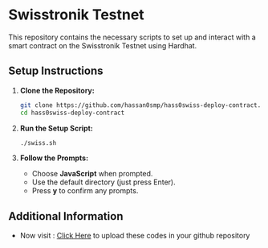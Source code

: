 # Swisstronik Testnet

This repository contains the necessary scripts to set up and interact with a smart contract on the Swisstronik Testnet using Hardhat.

## Setup Instructions

1. **Clone the Repository:**

    ```sh
    git clone https://github.com/hassan0smp/hass0swiss-deploy-contract.git
    cd hass0swiss-deploy-contract
    ```

2. **Run the Setup Script:**

    ```sh
    ./swiss.sh
    ```

3. **Follow the Prompts:**

    - Choose **JavaScript** when prompted.
    - Use the default directory (just press Enter).
    - Press **y** to confirm any prompts.

## Additional Information

- Now visit : [Click Here](https://github.com/hassan0smp/hass0swiss-deploy-contract/blob/main/upload%20to%20github) to upload these codes in your github repository
